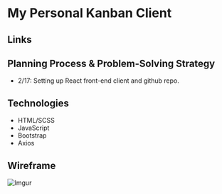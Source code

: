 # My Personal Kanban Client

## Links

## Planning Process & Problem-Solving Strategy
- 2/17: Setting up React front-end client and github repo.



## Technologies
* HTML/SCSS
* JavaScript
* Bootstrap
* Axios

## Wireframe
![Imgur](https://i.imgur.com/ibM7V6R.jpg)

